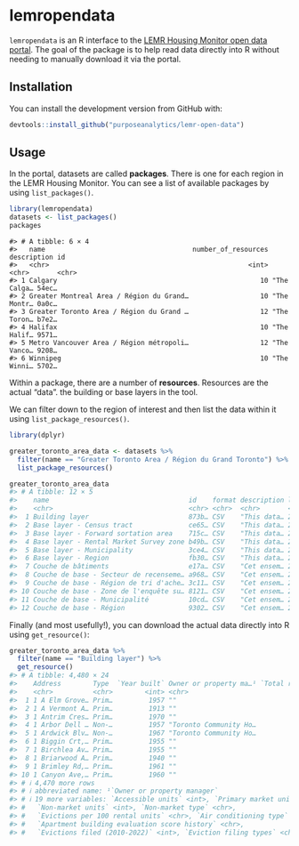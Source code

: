 
<!-- README.md is generated from README.Rmd. Please edit that file -->

# lemropendata

`lemropendata` is an R interface to the [LEMR Housing Monitor open data
portal](https://data.lemr.ca/en/dataset). The goal of the package is to
help read data directly into R without needing to manually download it
via the portal.

## Installation

You can install the development version from GitHub with:

``` r
devtools::install_github("purposeanalytics/lemr-open-data")
```

## Usage

In the portal, datasets are called **packages**. There is one for each
region in the LEMR Housing Monitor. You can see a list of available
packages by using `list_packages()`.

``` r
library(lemropendata)
datasets <- list_packages()
packages
```

    #> # A tibble: 6 × 4
    #>   name                                     number_of_resources description id   
    #>   <chr>                                                  <int> <chr>       <chr>
    #> 1 Calgary                                                   10 "The Calga… 54ec…
    #> 2 Greater Montreal Area / Région du Grand…                  10 "The Montr… 0a0c…
    #> 3 Greater Toronto Area / Région du Grand …                  12 "The Toron… b7e2…
    #> 4 Halifax                                                   10 "The Halif… 9571…
    #> 5 Metro Vancouver Area / Région métropoli…                  12 "The Vanco… 9208…
    #> 6 Winnipeg                                                  10 "The Winni… 5702…

Within a package, there are a number of **resources**. Resources are the
actual “data”. the building or base layers in the tool.

We can filter down to the region of interest and then list the data
within it using `list_package_resources()`.

``` r
library(dplyr)

greater_toronto_area_data <- datasets %>%
  filter(name == "Greater Toronto Area / Région du Grand Toronto") %>%
  list_package_resources()

greater_toronto_area_data
#> # A tibble: 12 × 5
#>    name                                   id    format description last_modified
#>    <chr>                                  <chr> <chr>  <chr>       <date>       
#>  1 Building layer                         873b… CSV    "This data… 2024-03-11   
#>  2 Base layer - Census tract              ce65… CSV    "This data… 2024-03-11   
#>  3 Base layer - Forward sortation area    715c… CSV    "This data… 2024-03-11   
#>  4 Base layer - Rental Market Survey zone b49b… CSV    "This data… 2024-03-11   
#>  5 Base layer - Municipality              3ce4… CSV    "This data… 2024-03-11   
#>  6 Base layer - Region                    fb30… CSV    "This data… 2024-03-11   
#>  7 Couche de bâtiments                    e17a… CSV    "Cet ensem… 2024-03-11   
#>  8 Couche de base - Secteur de recenseme… a968… CSV    "Cet ensem… 2024-03-11   
#>  9 Couche de base - Région de tri d'ache… 3c11… CSV    "Cet ensem… 2024-03-11   
#> 10 Couche de base - Zone de l'enquête su… 8121… CSV    "Cet ensem… 2024-03-11   
#> 11 Couche de base - Municipalité          10cd… CSV    "Cet ensem… 2024-03-11   
#> 12 Couche de base - Région                9302… CSV    "Cet ensem… 2024-03-11
```

Finally (and most usefully!), you can download the actual data directly
into R using `get_resource()`:

``` r
greater_toronto_area_data %>%
  filter(name == "Building layer") %>%
  get_resource()
#> # A tibble: 4,480 × 24
#>    Address        Type  `Year built` Owner or property ma…¹ `Total rental units`
#>    <chr>          <chr>        <int> <chr>                                 <int>
#>  1 1 A Elm Grove… Prim…         1957 ""                                       12
#>  2 1 A Vermont A… Prim…         1913 ""                                       22
#>  3 1 Antrim Cres… Prim…         1970 ""                                      167
#>  4 1 Arbor Dell … Non-…         1957 "Toronto Community Ho…                   16
#>  5 1 Ardwick Blv… Non-…         1967 "Toronto Community Ho…                   18
#>  6 1 Biggin Crt,… Prim…         1955 ""                                       48
#>  7 1 Birchlea Av… Prim…         1955 ""                                       10
#>  8 1 Briarwood A… Prim…         1940 ""                                        9
#>  9 1 Brimley Rd,… Prim…         1961 ""                                       58
#> 10 1 Canyon Ave,… Prim…         1960 ""                                      202
#> # ℹ 4,470 more rows
#> # ℹ abbreviated name: ¹​`Owner or property manager`
#> # ℹ 19 more variables: `Accessible units` <int>, `Primary market units` <int>,
#> #   `Non-market units` <int>, `Non-market type` <chr>,
#> #   `Evictions per 100 rental units` <chr>, `Air conditioning type` <chr>,
#> #   `Apartment building evaluation score history` <chr>,
#> #   `Evictions filed (2010-2022)` <int>, `Eviction filing types` <chr>, …
```
